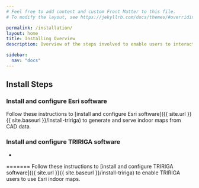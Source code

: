 ```yaml
---
# Feel free to add content and custom Front Matter to this file.
# To modify the layout, see https://jekyllrb.com/docs/themes/#overriding-theme-defaults

permalink: /installation/
layout: home
title: Installing Overview
description: Overview of the steps involved to enable users to interact with Esri indoor maps in TRIRIGA

sidebar:
  nav: "docs"
---
```


## Install Steps

### Install and configure Esri software

Follow these instructions to [install and configure Esri software]({{ site.url }}{{ site.baseurl }}/install-tririga) to generate and serve indoor maps from CAD data.

### Install and configure TRIRIGA software
-
=======
Follow these instructions to [install and configure TRIRIGA software]({{ site.url }}{{ site.baseurl }}/install-tririga) to enable TRIRIGA users to use Esri indoor maps.